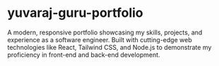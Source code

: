 # yuvaraj-guru-portfolio
A modern, responsive portfolio showcasing my skills, projects, and experience as a software engineer. Built with cutting-edge web technologies like React, Tailwind CSS, and Node.js to demonstrate my proficiency in front-end and back-end development.
